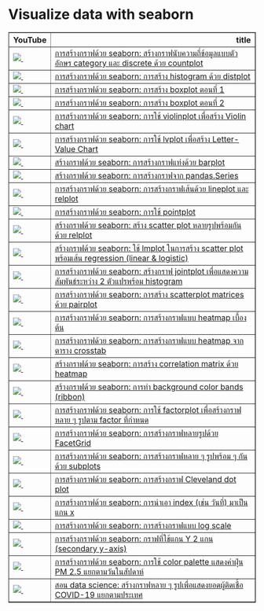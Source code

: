 # Visualize data with seaborn
<table border="1" class="dataframe">
  <thead>
    <tr style="text-align: right;">
      <th>YouTube</th>
      <th>title</th>
    </tr>
  </thead>
  <tbody>
    <tr>
      <td><a href=https://youtu.be/TJ2xK3AV5RQ><img src=https://i.ytimg.com/vi/TJ2xK3AV5RQ/mqdefault.jpg />&nbsp;</a></td>
      <td><a href="https://youtu.be/TJ2xK3AV5RQ">การสร้างกราฟด้วย seaborn: สร้างกราฟนับความถี่ข้อมูลแบบตัวอักษร category และ discrete ด้วย countplot</a></td>
    </tr>
    <tr>
      <td><a href=https://youtu.be/hmckimCANgY><img src=https://i.ytimg.com/vi/hmckimCANgY/mqdefault.jpg />&nbsp;</a></td>
      <td><a href="https://youtu.be/hmckimCANgY">การสร้างกราฟด้วย seaborn: การสร้าง histogram ด้วย distplot</a></td>
    </tr>
    <tr>
      <td><a href=https://youtu.be/LURNwiDccPw><img src=https://i.ytimg.com/vi/LURNwiDccPw/mqdefault.jpg />&nbsp;</a></td>
      <td><a href="https://youtu.be/LURNwiDccPw">การสร้างกราฟด้วย seaborn: การสร้าง boxplot ตอนที่ 1</a></td>
    </tr>
    <tr>
      <td><a href=https://youtu.be/HkiE3m4zrTw><img src=https://i.ytimg.com/vi/HkiE3m4zrTw/mqdefault.jpg />&nbsp;</a></td>
      <td><a href="https://youtu.be/HkiE3m4zrTw">การสร้างกราฟด้วย seaborn: การสร้าง boxplot ตอนที่ 2</a></td>
    </tr>
    <tr>
      <td><a href=https://youtu.be/OJXC11SfdXo><img src=https://i.ytimg.com/vi/OJXC11SfdXo/mqdefault.jpg />&nbsp;</a></td>
      <td><a href="https://youtu.be/OJXC11SfdXo">การสร้างกราฟด้วย seaborn: การใช้ violinplot เพื่อสร้าง Violin chart</a></td>
    </tr>
    <tr>
      <td><a href=https://youtu.be/Xnmw4qISKjM><img src=https://i.ytimg.com/vi/Xnmw4qISKjM/mqdefault.jpg />&nbsp;</a></td>
      <td><a href="https://youtu.be/Xnmw4qISKjM">การสร้างกราฟด้วย seaborn: การใช้ lvplot เพื่อสร้าง Letter-Value Chart</a></td>
    </tr>
    <tr>
      <td><a href=https://youtu.be/A9U_lRSRHyE><img src=https://i.ytimg.com/vi/A9U_lRSRHyE/mqdefault.jpg />&nbsp;</a></td>
      <td><a href="https://youtu.be/A9U_lRSRHyE">สร้างกราฟด้วย seaborn: การสร้างกราฟแท่งด้วย barplot</a></td>
    </tr>
    <tr>
      <td><a href=https://youtu.be/gUY-pUnqfYg><img src=https://i.ytimg.com/vi/gUY-pUnqfYg/mqdefault.jpg />&nbsp;</a></td>
      <td><a href="https://youtu.be/gUY-pUnqfYg">สร้างกราฟด้วย seaborn: การสร้างกราฟจาก pandas.Series</a></td>
    </tr>
    <tr>
      <td><a href=https://youtu.be/MgL4aJA0Ii0><img src=https://i.ytimg.com/vi/MgL4aJA0Ii0/mqdefault.jpg />&nbsp;</a></td>
      <td><a href="https://youtu.be/MgL4aJA0Ii0">การสร้างกราฟด้วย seaborn: การสร้างกราฟเส้นด้วย lineplot และ relplot</a></td>
    </tr>
    <tr>
      <td><a href=https://youtu.be/iGcAGABwgOg><img src=https://i.ytimg.com/vi/iGcAGABwgOg/mqdefault.jpg />&nbsp;</a></td>
      <td><a href="https://youtu.be/iGcAGABwgOg">การสร้างกราฟด้วย seaborn: การใช้ pointplot</a></td>
    </tr>
    <tr>
      <td><a href=https://youtu.be/8M-KHGnni4M><img src=https://i.ytimg.com/vi/8M-KHGnni4M/mqdefault.jpg />&nbsp;</a></td>
      <td><a href="https://youtu.be/8M-KHGnni4M">สร้างกราฟด้วย seaborn: สร้าง scatter plot หลายรูปพร้อมกันด้วย relplot</a></td>
    </tr>
    <tr>
      <td><a href=https://youtu.be/ciqbpV5f9Rc><img src=https://i.ytimg.com/vi/ciqbpV5f9Rc/mqdefault.jpg />&nbsp;</a></td>
      <td><a href="https://youtu.be/ciqbpV5f9Rc">สร้างกราฟด้วย seaborn: ใช้ lmplot ในการสร้าง scatter plot พร้อมเส้น regression (linear & logistic)</a></td>
    </tr>
    <tr>
      <td><a href=https://youtu.be/XMzbnnmOTUA><img src=https://i.ytimg.com/vi/XMzbnnmOTUA/mqdefault.jpg />&nbsp;</a></td>
      <td><a href="https://youtu.be/XMzbnnmOTUA">การสร้างกราฟด้วย seaborn: สร้างกราฟ jointplot เพื่อแสดงความสัมพันธ์ระหว่าง 2 ตัวแปรพร้อม histogram</a></td>
    </tr>
    <tr>
      <td><a href=https://youtu.be/vSiOaanUh04><img src=https://i.ytimg.com/vi/vSiOaanUh04/mqdefault.jpg />&nbsp;</a></td>
      <td><a href="https://youtu.be/vSiOaanUh04">การสร้างกราฟด้วย seaborn: การสร้าง scatterplot matrices ด้วย pairplot</a></td>
    </tr>
    <tr>
      <td><a href=https://youtu.be/va2eNrqJpHU><img src=https://i.ytimg.com/vi/va2eNrqJpHU/mqdefault.jpg />&nbsp;</a></td>
      <td><a href="https://youtu.be/va2eNrqJpHU">การสร้างกราฟด้วย seaborn: การสร้างกราฟแบบ heatmap เบื้องต้น</a></td>
    </tr>
    <tr>
      <td><a href=https://youtu.be/f9TblwRav3Y><img src=https://i.ytimg.com/vi/f9TblwRav3Y/mqdefault.jpg />&nbsp;</a></td>
      <td><a href="https://youtu.be/f9TblwRav3Y">การสร้างกราฟด้วย seaborn: การสร้างกราฟแบบ heatmap จากตาราง crosstab</a></td>
    </tr>
    <tr>
      <td><a href=https://youtu.be/uwbpf7CFzyw><img src=https://i.ytimg.com/vi/uwbpf7CFzyw/mqdefault.jpg />&nbsp;</a></td>
      <td><a href="https://youtu.be/uwbpf7CFzyw">สร้างกราฟด้วย seaborn: การสร้าง correlation matrix ด้วย heatmap</a></td>
    </tr>
    <tr>
      <td><a href=https://youtu.be/dsa5d1fmv_8><img src=https://i.ytimg.com/vi/dsa5d1fmv_8/mqdefault.jpg />&nbsp;</a></td>
      <td><a href="https://youtu.be/dsa5d1fmv_8">สร้างกราฟด้วย seaborn: การทำ background color bands (ribbon)</a></td>
    </tr>
    <tr>
      <td><a href=https://youtu.be/oJObQ8usF1s><img src=https://i.ytimg.com/vi/oJObQ8usF1s/mqdefault.jpg />&nbsp;</a></td>
      <td><a href="https://youtu.be/oJObQ8usF1s">การสร้างกราฟด้วย seaborn: การใช้ factorplot เพื่อสร้างกราฟหลาย ๆ รูปตาม factor ที่กำหนด</a></td>
    </tr>
    <tr>
      <td><a href=https://youtu.be/NHV7ZvW2vaY><img src=https://i.ytimg.com/vi/NHV7ZvW2vaY/mqdefault.jpg />&nbsp;</a></td>
      <td><a href="https://youtu.be/NHV7ZvW2vaY">การสร้างกราฟด้วย seaborn: การสร้างกราฟหลายรูปด้วย FacetGrid</a></td>
    </tr>
    <tr>
      <td><a href=https://youtu.be/9wS4EQtGdow><img src=https://i.ytimg.com/vi/9wS4EQtGdow/mqdefault.jpg />&nbsp;</a></td>
      <td><a href="https://youtu.be/9wS4EQtGdow">การสร้างกราฟด้วย seaborn: การสร้างกราฟหลาย ๆ รูปพร้อม ๆ กันด้วย subplots</a></td>
    </tr>
    <tr>
      <td><a href=https://youtu.be/urg2AmwDnUs><img src=https://i.ytimg.com/vi/urg2AmwDnUs/mqdefault.jpg />&nbsp;</a></td>
      <td><a href="https://youtu.be/urg2AmwDnUs">การสร้างกราฟด้วย seaborn: การสร้างกราฟ Cleveland dot plot</a></td>
    </tr>
    <tr>
      <td><a href=https://youtu.be/EEX5n3cIpsQ><img src=https://i.ytimg.com/vi/EEX5n3cIpsQ/mqdefault.jpg />&nbsp;</a></td>
      <td><a href="https://youtu.be/EEX5n3cIpsQ">การสร้างกราฟด้วย seaborn: การนำเอา index (เช่น วันที่) มาเป็นแกน x</a></td>
    </tr>
    <tr>
      <td><a href=https://youtu.be/EvbO-IoogV8><img src=https://i.ytimg.com/vi/EvbO-IoogV8/mqdefault.jpg />&nbsp;</a></td>
      <td><a href="https://youtu.be/EvbO-IoogV8">การสร้างกราฟด้วย seaborn: การสร้างกราฟแบบ log scale</a></td>
    </tr>
    <tr>
      <td><a href=https://youtu.be/hdtoCBdWWfo><img src=https://i.ytimg.com/vi/hdtoCBdWWfo/mqdefault.jpg />&nbsp;</a></td>
      <td><a href="https://youtu.be/hdtoCBdWWfo">การสร้างกราฟด้วย seaborn: กราฟที่ใช้แกน Y 2 แกน (secondary y-axis)</a></td>
    </tr>
    <tr>
      <td><a href=https://youtu.be/WNhiwTX_z5E><img src=https://i.ytimg.com/vi/WNhiwTX_z5E/mqdefault.jpg />&nbsp;</a></td>
      <td><a href="https://youtu.be/WNhiwTX_z5E">การสร้างกราฟด้วย seaborn: การใช้ color palette แสดงค่าฝุ่น PM 2.5 แยกตามวันในสัปดาห์</a></td>
    </tr>
    <tr>
      <td><a href=https://youtu.be/RQNNeHHiL_Q><img src=https://i.ytimg.com/vi/RQNNeHHiL_Q/mqdefault.jpg />&nbsp;</a></td>
      <td><a href="https://youtu.be/RQNNeHHiL_Q">สอน data science: สร้างกราฟหลาย ๆ รูปเพื่อแสดงยอดผู้ติดเชื้อ COVID-19 แยกตามประเทศ</a></td>
    </tr>

  </tbody>
</table>
